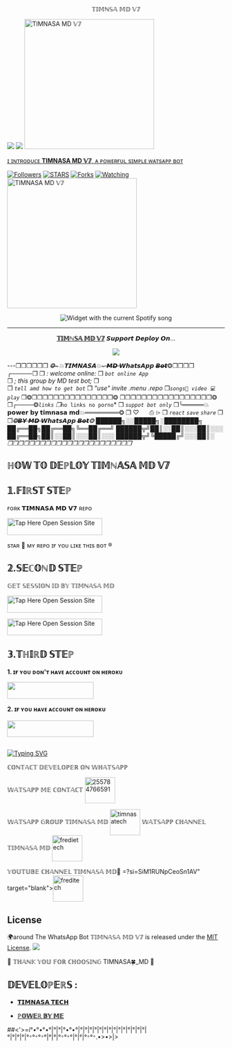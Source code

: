 </h1> 
<p align="center">𝕋𝕀𝕄ℕ𝕊𝔸 𝕄𝔻 𝕍𝟟

 <a href="https://github.com/DenverCoder1/readme-typing-svg"><img src="https://readme-typing-svg.herokuapp.com?font=Time+New+Roman&color=red&size=25&center=true&vCenter=true&width=600&height=100&lines=𝕨𝕖𝕝𝕔𝕠𝕞𝕖'𝕥𝕠+𝕥𝕚𝕞𝕟𝕒𝕤𝕒+𝕞𝕕+𝕚𝕤+𝕥𝕖𝕔𝕙+𝕕𝕖𝕥𝕖𝕔𝕥𝕖𝕕.&𝕙𝕖𝕒𝕣𝕥;++;Self-taught+Back-Created+By,;Fredi+Ezra+Am+The,;Best+Is+Bot+For+You+To,;Deploy..<3"></a>
 <a href="https://github.com/DenverCoder1/readme-typing-svg"><img src="https://readme-typing-svg.herokuapp.com?font=Time+New+Roman&color=red&size=25&center=true&vCenter=true&width=600&height=100&lines=𝘄𝗲𝗹𝗰𝗼𝗺𝗲'𝘁𝗼+𝘁𝗶𝗺𝗻𝗮𝘀𝗮+𝗺𝗱+𝗶𝘀+𝘁𝗲𝗰𝗵+𝗱𝗲𝘁𝗲𝗰𝘁𝗲𝗱.&𝕙𝕖𝕒𝕣𝕥;++;Self-taught+Back-Created+By,;Fredi+Ezra+Am+The,;Best+Is+Bot+For+You+To,;Deploy..<3"></a>
 <a href="https://whatsapp.com/channel/0029VajweHxKQuJP6qnjLM31/0029VaihcQv84Om8LP59fO3f">
 <img alt="TIMNASA MD 𝕍𝟟" height="300" src="https://files.catbox.moe/xosv2l.jpg">
  
</h1> 
<p align=https://files.catbox.moe/qpm3vh.mp4"center">ɪ ɪɴᴛʀᴏᴅᴜᴄᴇ <b>TIMNASA MD 𝕍𝟟</b>, ᴀ ᴘᴏᴡᴇʀғᴜʟ sɪᴍᴘʟᴇ ᴡᴀᴛsᴀᴘᴘ ʙᴏᴛ </p>

</p>
  <p align="https://files.catbox.moe/oqpi5b.jpgcenter">
<a href="https://github.com/Timotheomgaya25?tab=followers"><img title="Followers" src="https://img.shields.io/github/followers/Fred1e?label=Followers&style=social"></a>
<a href="https://github.com/Timotheomgaya25/Timnasa_md/stargazers/"><img title="STARS" src="https://img.shields.io/github/stars/Fred1e/Timnasa_md?&style=social"></a>
<a href="https://github.com/Timotheomgaya25/Timnasa_md/network/members"><img title="Forks" src="https://img.shields.io/github/forks/Fred1e/Timnasa_md?style=social"></a>
<a href="https://github.com/Timotheomgaya25/Timnasa_md/watchers"><img title="Watching" src="https://img.shields.io/github/watchers/Fred1e/Timnasa_md?label=Watching&style=social"></a>

 <img alt="TIMNASA MD 𝕍𝟟" height="300" src="https://files.catbox.moe/oqpi5b.jpg">
  
</a>
  <div align="center">
  <img src="https://spogit.vercel.app/api?theme=dark&black=true&scan=true" alt="Widget with the current Spotify song"  />
</div>

---

<p align="center">
  <a href="https://github.com/Timotheomgaya25/Timnasa_md"><b>𝕋𝕀𝕄ℕ𝕊𝔸 𝕄𝔻 𝕍𝟟</b></a> 𝙎𝙪𝙥𝙥𝙤𝙧𝙩 𝘿𝙚𝙥𝙡𝙤𝙮 𝙊𝙣...
</p>

<p align="center">
  <a href="https://youtu.be/izoxfW3anrU"><img src="https://img.shields.io/badge/CodeSpace-green?colorA=%23ff000&colorB=%23017e40&style=for-the-badge&logo=git&logoColor=white"></a>
</p>


---❒❒❒❒❒❒ *❂̶~💥𝗧𝗜𝗠𝗡𝗔𝗦𝗔💥~ ̶𝙈̶𝘿̶ ̶𝙒𝙝𝙖𝙩𝙨𝘼𝙥𝙥 𝘽̶𝙤̶𝙩̶❂*❒❒❒❒ ╭─────❒
❒ *: welcome online:*
❒ *`bot online App`*  
❒ *; this group by MD test bot;*
❒       
❒ *`tell amd how to get bot`*
❒ *"use"* *invite .menu .repo*
❒*`songs💬 video 💻play`* ❒❂❒❒❒❒❒❒❒❒❒❒❒❒❒❒❒❂
❒❒❒❒❒❒❒❒❒❒❒❒❒❒❒❒❒❂ 
❒╭────❂*`links`
❒*`no links no porno`*
❒ *`suppot bot only`*
❒╰═════💥𝗽𝗼𝘄𝗲𝗿 𝗯𝘆 𝘁𝗶𝗺𝗻𝗮𝘀𝗮 𝗺𝗱💥════════❂ 
❒       ♡              ⎙               ⌲ 
❒ *`react`* *`save`*  *`share`*
❒
❒*❂̶𝘽̶𝙔̶ ̶𝙈̶𝘿̶ ̶𝙒𝙝𝙖𝙩𝙨𝘼𝙥𝙥 𝘽̶𝙤̶𝙩̶❂*
██████╗░░█████╗░████████╗ ██╔══██╗██╔══██╗╚══██╔══╝ ██████╦╝██║░░██║░░░██║░░░ ██╔══██╗██║░░██║░░░██║░░░ ██████╦╝╚█████╔╝░░░██║░
*❒❒❒❒❒❒❒❒❒❒❒❒❒❒❒❒❒❒❒❒❒❒❒*





## ℍ𝕆𝕎 𝕋𝕆 𝔻𝔼ℙ𝕃𝕆𝕐 𝕋𝕀𝕄ℕ𝔸𝕊𝔸 𝕄𝔻 𝕍𝟟


## 𝟙.𝔽𝕀ℝ𝕊𝕋 𝕊𝕋𝔼ℙ 
ғᴏʀᴋ 𝗧𝗜𝗠𝗡𝗔𝗦𝗔 𝗠𝗗 𝗩𝟳 ʀᴇᴘᴏ


<a href="https://github.com/Timotheomgaya25/TIMNASA_MD/fork"><img title="Tap Here Open Session Site" src="https://img.shields.io/badge/𝔽𝕆ℝ𝕂 𝕋ℍ𝕀𝕊 ℝ𝔼ℙ𝕆-h?color=black&style=for-the-badge&logo=msi" width="220" height="38.45"/></a></p>

sᴛᴀʀ 🌟 ᴍʏ ʀᴇᴘᴏ ɪғ ʏᴏᴜ ʟɪᴋᴇ ᴛʜɪs ʙᴏᴛ ®️


## 𝟚.𝕊𝔼ℂ𝕆ℕ𝔻 𝕊𝕋𝔼ℙ 


 𝔾𝔼𝕋 𝕊𝔼𝕊𝕊𝕀𝕆ℕ 𝕀𝔻 𝔹𝕐 𝕋𝕀𝕄ℕ𝔸𝕊𝔸 𝕄𝔻
 

<a href="https://Timnasa-md-qycm.onrender.com"><img title="Tap Here Open Session Site" src="https://img.shields.io/badge/ℚℝ ℂ𝕆𝔻𝔼-h?color=black&style=for-the-badge&logo=msi" width="220" height="38.45"/></a></p>


 
<a href="https://fredietech.onrender.com/"><img title="Tap Here Open Session Site" src="https://img.shields.io/badge/𝕊𝕀𝕋𝔼 𝔽𝕆ℝ ℙ𝔸𝕀ℝ-h?color=black&style=for-the-badge&logo=msi" width="220" height="38.45"/></a></p>


## 𝟛.𝕋ℍ𝕀ℝ𝔻 𝕊𝕋𝔼ℙ 
**1. ɪғ ʏᴏᴜ ᴅᴏɴ'ᴛ ʜᴀᴠᴇ ᴀᴄᴄᴏᴜɴᴛ ᴏɴ ʜᴇʀᴏᴋᴜ**

<a href="https://signup.heroku.com">
 <img src="https://img.shields.io/badge/ℂℝ𝔼𝔸𝕋𝔼%20𝔸ℂℂ𝕆𝕌ℕ𝕋%20ℕ𝕆𝕎-black?style=for-the-badge&logo=heroku" width="200" height="38.45"/></a></p>

**2. ɪғ ʏᴏᴜ ʜᴀᴠᴇ ᴀᴄᴄᴏᴜɴᴛ ᴏɴ ʜᴇʀᴏᴋᴜ**       
<br>
<a href="https://dashboard.heroku.com/new?templa https://github.com/Timotheomgaya25/Timnasa_Md/tree/main">
 <img src="https://img.shields.io/badge/𝔻𝔼ℙ𝕃𝕆𝕐%20𝕋𝕆%20ℍ𝔼ℝ𝕆𝕂𝕌-black?style=for-the-badge&logo=heroku" width="200" height="38.45"/></a></p>


##

[![Typing SVG](https://readme-typing-svg.herokuapp.com?font=Rockstar-ExtraBold&color=blue&lines=𝗧𝗵𝗶𝘀+𝘀𝗲𝗰𝘁𝗶𝗼𝗻+𝘄𝗮𝘀+𝘀𝘂𝗽𝗽𝗼𝗿𝘁+𝗮𝗹𝗹+𝗺𝗲𝗱𝗶𝗮)](https://git.io/typing-svg)



ℂ𝕆ℕ𝕋𝔸ℂ𝕋 𝔻𝔼𝕍𝔼𝕃𝕆ℙ𝔼ℝ 𝕆ℕ 𝕎ℍ𝔸𝕋𝕊𝔸ℙℙ 

𝕎𝔸𝕋𝕊𝔸ℙℙ 𝕄𝔼 ℂ𝕆ℕ𝕋𝔸ℂ𝕋
<a href="https://wa.me/message/JPGLOZDIQGRPD1" target="blank"><img align="center" src="https://raw.githubusercontent.com/rahuldkjain/github-profile-readme-generator/master/src/images/icons/Social/whatsapp.svg" alt="255784766591" height="60" width="70" /></a>

𝕎𝔸𝕋𝕊𝔸ℙℙ 𝔾ℝ𝕆𝕌ℙ 𝕋𝕀𝕄ℕ𝔸𝕊𝔸 𝕄𝔻
<a href="https://chat.whatsapp.com/BM7F8CC4yMO9iJynKkiflU/chat.whatsapp.com/https://chat.whatsapp.com/BM7F8CC4yMO9iJynKkiflU" target="blank"><img align="center" src="https://raw.githubusercontent.com/rahuldkjain/github-profile-readme-generator/master/src/images/icons/Social/whatsapp.svg" alt="timnasatech" height="60" width="70" /></a>
𝕎𝔸𝕋𝕊𝔸ℙℙ ℂℍ𝔸ℕℕ𝔼𝕃 𝕋𝕀𝕄ℕ𝔸𝕊𝔸 𝕄𝔻
<a href="https://whatsapp.com/channel/0029VajweHxKQuJP6qnjLM31/0029VaihcQv84Om8LP59fO3f" target="blank"><img align="center" src="https://raw.githubusercontent.com/rahuldkjain/github-profile-readme-generator/master/src/images/icons/Social/whatsapp.svg" alt="fredietech" height="60" width="70" /></a>

𝕐𝕆𝕌𝕋𝕌𝔹𝔼 ℂℍ𝔸ℕℕ𝔼𝕃 𝕋𝕀𝕄ℕ𝔸𝕊𝔸 𝕄𝔻👾
<a hre >=?si=SiM1RUNpCeoSn1AV" target="blank"><img align="center" src="https://raw.githubusercontent.com/rahuldkjain/github-profile-readme-generator/master/src/images/icons/Social/youtube.svg" alt="freditech" height="60" width="70" /></a>


## License
🌍around
The WhatsApp Bot 𝕋𝕀𝕄ℕ𝔸𝕊𝔸 𝕄𝔻 𝕍𝟟 is released under the [MIT License](https://opensource.org/licensesMIT). 
<a><img src='maneno+mengi+'/></a>

🌟 𝕋ℍ𝔸ℕ𝕂 𝕐𝕆𝕌 𝔽𝕆ℝ ℂℍ𝕆𝕆𝕊𝕀ℕ𝔾 TIMNASA🍀_MD 🌟


## 𝔻𝔼𝕍𝔼𝕃𝕆ℙ𝔼ℝ𝕊 :

- [**𝗧𝗜𝗠𝗡𝗔𝗦𝗔 𝗧𝗘𝗖𝗛**](𝟮𝟱𝟱𝟳𝟴𝟰𝟳𝟲𝟲𝟱𝟵𝟭)
 


- [**ℙ𝕆𝕎𝔼ℝ 𝔹𝕐 𝕄𝔼**](𝟮𝟱𝟱𝟳𝟴𝟰𝟳𝟲𝟲𝟱𝟵𝟭)
 



 ##<'>=i°•°•°•°|°|°|°•°•°|°|°|°|°|°|°|°|°|°|°|°|°|°|°|    
°|°|°|°|°`°`°`°`°`°`°|°|°|°`°`°`°`°|°|°|°`°`°`°`.•>•>|>

